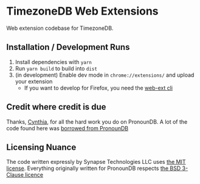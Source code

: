 # TimezoneDB Web Extensions
Web extension codebase for TimezoneDB.

## Installation / Development Runs
1. Install dependencies with `yarn`
2. Run `yarn build` to build into `dist`
3. (in development) Enable dev mode in `chrome://extensions/` and upload your extension
    - If you want to develop for Firefox, you need the [web-ext cli](https://extensionworkshop.com/documentation/develop/web-ext-command-reference/)

## Credit where credit is due
Thanks, [Cynthia], for all the hard work you do on PronounDB. A lot of the code 
found here was [borrowed from PronounDB][pronoundb]

## Licensing Nuance
The code written expressly by Synapse Technologies LLC uses [the MIT license](../../LICENSE).
Everything originally written for PronounDB respects [the BSD 3-Clause licence][pronoundb-license]

[Cynthia]: https://cynthia.dev
[pronoundb]: https://github.com/cyyynthia/pronoundb.org/
[pronoundb-license]: https://github.com/cyyynthia/pronoundb.org/blob/mistress/LICENSE